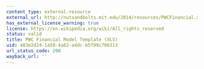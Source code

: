 ```yaml
---
content_type: external-resource
external_url: http://nutsandbolts.mit.edu/2014/resources/PWCFinancial.xls
has_external_license_warning: true
license: https://en.wikipedia.org/wiki/All_rights_reserved
status: valid
title: PWC Financial Model Template (XLS)
uid: 483e2d24-1a59-4a62-a4dc-b5f99c706313
url_status_code: 200
wayback_url: ''
---
```

